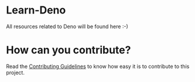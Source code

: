 # Learn-Deno

All resources related to Deno will be found here :-)

# How can you contribute?

Read the [Contributing Guidelines](https://github.com/Swap76/Learn-Deno/blob/master/CONTRIBUTING.md) to know how easy it is to contribute to this project.
